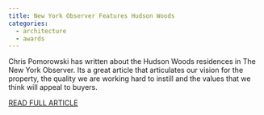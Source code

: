 ```yaml
---
title: New York Observer Features Hudson Woods
categories:
  - architecture
  - awards
---
```

<p>
	     Chris Pomorowski has written about the Hudson Woods residences in The New York Observer. Its a great article that articulates our vision for the property, the quality we are working hard to instill and the values that we think will appeal to buyers.
</p>
<p>
	 <a href="http://observer.com/2014/01/cabin-fever-new-development-sells-catskills-chic-dirty-fingernails-optional/" target="_blank">READ FULL ARTICLE</a>
</p>